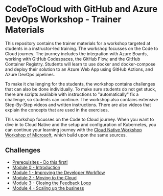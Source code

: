 # CodeToCloud with GitHub and Azure DevOps Workshop - Trainer Materials

This repository contains the trainer materials for a workshop targeted at students in a instructor-led training. The workshop focusses on the Code to Cloud journey. The journey includes the integration with Azure Boards, working with GitHub Codespaces, the GitHub Flow, and the GitHub Container Registry. Students will learn to use docker and docker-compose and deploy their solution to an Azure Web App using GitHub Actions, and Azure DevOps pipelines.

To make it challenging for the students, the workshop contains challenges that can also be done individually. To make sure students do not get stuck, there are scripts available with instructions to "automatically" fix a challenge, so students can continue. The workshop also contains extensive Step-By-Step videos and written instructions. There are also videos that explain the concepts that are used in the exercises.

This workshop focusses on the Code to Cloud journey. When you want to dive in to Cloud Native and the setup and configuration of Kubernetes, you can continue your learning journey with the [Cloud Native Workshop Workshop of Microsoft](https://github.com/microsoft/Cloud-Native-In-a-Day), which build upon the same sources. 

## Challenges

* [Prerequisites - Do this first!](Challenges/Prequisites/Readme.md)
* [Module 0 - Introduction](Challenges/Module0-Introduction/Introduction.md)
* [Module 1 - Improving the Developer Workflow](Challenges/Module1-ImprovingDeveloperFlow/ImprovingDeveloperWorkflow.md)
* [Module 2 - Moving to the Cloud](Challenges/Module2-MovingToTheCloud/MovingToTheCloud.md)
* [Module 3 - Closing the Feedback Loop](Challenges/Module3-ClosingtheFeedbackLoop/ClosingTheFeedbackloop.md)
* [Module 4 - Scaling up the business](Challenges/Module4-ScalingUpTheBusiness/ScalingUpTheBusiness.md)
